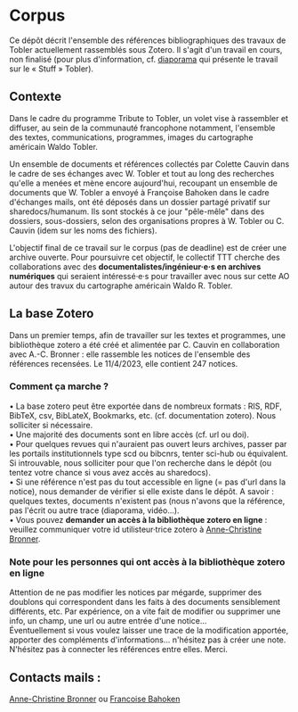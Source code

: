 # Corpus

Ce dépôt décrit l'ensemble des références bibliographiques des travaux de Tobler actuellement rassemblés sous Zotero. Il s'agit d'un travail en cours, non finalisé (pour plus d'information, cf. [diaporama](https://github.com/tributetotobler/corpus/blob/main/présentationBiblioToblerAvril2023.pdf) qui présente le travail sur le « Stuff » Tobler).

## Contexte
Dans le cadre du programme Tribute to Tobler, un volet vise à rassembler et diffuser, au sein de la communauté francophone notamment, l'ensemble des textes, communications, programmes, images du cartographe américain Waldo Tobler.

Un ensemble de documents et références collectés par Colette Cauvin dans le cadre de ses échanges avec W. Tobler et tout au long des recherches qu'elle a menées et mène encore aujourd'hui, recoupant un ensemble de documents que W. Tobler a envoyé à Françoise Bahoken dans le cadre d'échanges mails, ont été déposés dans un dossier partagé privatif sur sharedocs/humanum. Ils sont stockés à ce jour "pêle-mêle" dans des dossiers, sous-dossiers, selon des organisations propres à W. Tobler ou C. Cauvin (idem sur les noms des fichiers). 

L'objectif final de ce travail sur le corpus (pas de deadline) est de créer une archive ouverte. Pour poursuivre cet objectif, le collectif TTT cherche des collaborations avec des **documentalistes/ingénieur·e·s en archives numériques** qui seraient intéressé·e·s pour travailler avec nous sur cette AO autour des travux du cartographe américain Waldo R. Tobler.

## La base Zotero
Dans un premier temps, afin de travailler sur les textes et programmes, une bibliothèque zotero a été créé et alimentée par C. Cauvin en collaboration avec A.-C. Bronner : elle rassemble les notices de l'ensemble des références recensées. Le 11/4/2023, elle contient 247 notices. 

### Comment ça marche ? 
•  La base zotero peut être exportée dans de nombreux formats : RIS, RDF, BibTeX, csv, BibLateX, Bookmarks, etc. (cf. documentation zotero).  Nous solliciter si nécessaire. </br>
•  Une majorité des documents sont en libre accès (cf. url ou doi). </br>
•  Pour quelques revues qui n'auraient pas ouvert leurs archives, passer par les portails institutionnels type scd ou bibcnrs, tenter sci-hub ou équivalent. Si introuvable, nous solliciter pour que l'on recherche dans le dépôt (ou tentez votre chance si vous avez accès au sharedocs). </br> 
•  Si une référence n'est pas du tout accessible en ligne (= pas d'url dans la notice), nous demander de vérifier si elle existe dans le dépôt. A savoir : quelques textes, documents n'existent pas (nous n'avons que la référence, pas l'écrit ou autre trace (diaporama, vidéo...). </br> 
•  Vous pouvez **demander un accès à la bibliothèque zotero en ligne** : veuillez communiquer votre id utilisteur·trice zotero à [Anne-Christine Bronner](mailto:anne-christine.bronner@misha.fr). </br>

### Note pour les personnes qui ont accès à la bibliothèque zotero en ligne </br>
Attention de ne pas modifier les notices par mégarde, supprimer des doublons qui correspondent dans les faits à des documents sensiblement différents, etc. Par expérience, on a vite fait de modifier ou supprimer une info, un champ, une url ou autre entrée d'une notice... </br> Éventuellement si vous voulez laisser une trace de la modification apportée, apporter des compléments d'informations... n'hésitez pas à créer une note. N'hésitez pas à connecter les références entre elles. Merci. 

## Contacts mails :
[Anne-Christine Bronner](mailto:anne-christine.bronner@misha.fr) ou [Francoise Bahoken](mailto:françoise.bahoken@univ-eiffel.fr)
